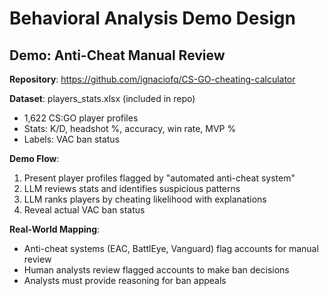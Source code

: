 # Behavioral Analysis Demo Design

## Demo: Anti-Cheat Manual Review

**Repository**: https://github.com/ignaciofq/CS-GO-cheating-calculator

**Dataset**: players_stats.xlsx (included in repo)
- 1,622 CS:GO player profiles
- Stats: K/D, headshot %, accuracy, win rate, MVP %
- Labels: VAC ban status

**Demo Flow**:
1. Present player profiles flagged by "automated anti-cheat system"
2. LLM reviews stats and identifies suspicious patterns
3. LLM ranks players by cheating likelihood with explanations
4. Reveal actual VAC ban status

**Real-World Mapping**:
- Anti-cheat systems (EAC, BattlEye, Vanguard) flag accounts for manual review
- Human analysts review flagged accounts to make ban decisions
- Analysts must provide reasoning for ban appeals